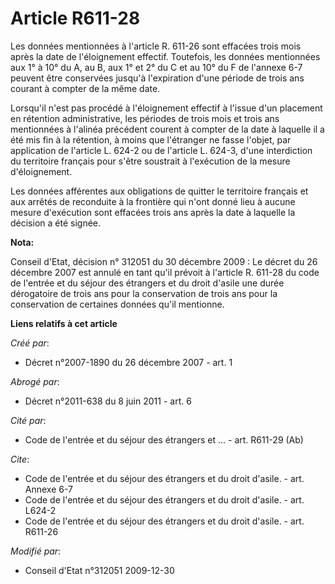 # Article R611-28

Les données mentionnées à l'article R. 611-26 sont effacées trois mois après la date de l'éloignement effectif. Toutefois,
les données mentionnées aux 1° à 10° du A, au B, aux 1° et 2° du C et au 10° du F de l'annexe 6-7 peuvent être conservées
jusqu'à l'expiration d'une période de trois ans courant à compter de la même date. 

Lorsqu'il n'est pas procédé à l'éloignement effectif à l'issue d'un placement en rétention administrative, les périodes de
trois mois et trois ans mentionnées à l'alinéa précédent courent à compter de la date à laquelle il a été mis fin à la
rétention, à moins que l'étranger ne fasse l'objet, par application de l'article L. 624-2 ou de l'article L. 624-3, d'une
interdiction du territoire français pour s'être soustrait à l'exécution de la mesure d'éloignement. 

Les données afférentes aux obligations de quitter le territoire français et aux arrêtés de reconduite à la frontière qui
n'ont donné lieu à aucune mesure d'exécution sont effacées trois ans après la date à laquelle la décision a été signée.

**Nota:**

Conseil d'Etat, décision n° 312051 du 30 décembre 2009 : Le décret du 26 décembre 2007 est annulé en tant qu'il prévoit à
l'article R. 611-28 du code de l'entrée et du séjour des étrangers et du droit d'asile une durée dérogatoire de trois ans
pour la conservation de trois ans pour la conservation de certaines données qu'il mentionne.

**Liens relatifs à cet article**

_Créé par_:

  - Décret n°2007-1890 du 26 décembre 2007 - art. 1

_Abrogé par_:

  - Décret n°2011-638 du 8 juin 2011 - art. 6

_Cité par_:

  - Code de l'entrée et du séjour des étrangers et ... - art. R611-29 (Ab)

_Cite_:

  - Code de l'entrée et du séjour des étrangers et du droit d'asile. - art. Annexe 6-7
  - Code de l'entrée et du séjour des étrangers et du droit d'asile. - art. L624-2
  - Code de l'entrée et du séjour des étrangers et du droit d'asile. - art. R611-26

_Modifié par_:

  - Conseil d'Etat n°312051 2009-12-30
